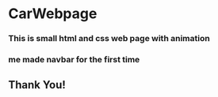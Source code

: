 # CarWebpage
### This is small html and css web page with animation
### me made navbar for the first time
## Thank You!
